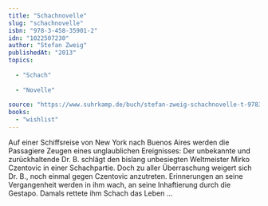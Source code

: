 ```yaml
---
title: "Schachnovelle"
slug: "schachnovelle"
isbn: "978-3-458-35901-2"
idn: "1022507230"
author: "Stefan Zweig"
publishedAt: "2013"
topics:
  
  - "Schach"
    
  - "Novelle"
    
source: "https://www.suhrkamp.de/buch/stefan-zweig-schachnovelle-t-9783458359012"
books: 
  - "wishlist"
---
```

Auf einer Schiffsreise von New York nach Buenos Aires werden die Passagiere 
Zeugen eines unglaublichen Ereignisses: Der unbekannte und zurückhaltende 
Dr. B. schlägt den bislang unbesiegten Weltmeister Mirko Czentovic in einer 
Schachpartie. Doch zu aller Überraschung weigert sich Dr. B., noch einmal 
gegen Czentovic anzutreten. Erinnerungen an seine Vergangenheit werden in ihm 
wach, an seine Inhaftierung durch die Gestapo. Damals rettete ihm Schach das 
Leben …
